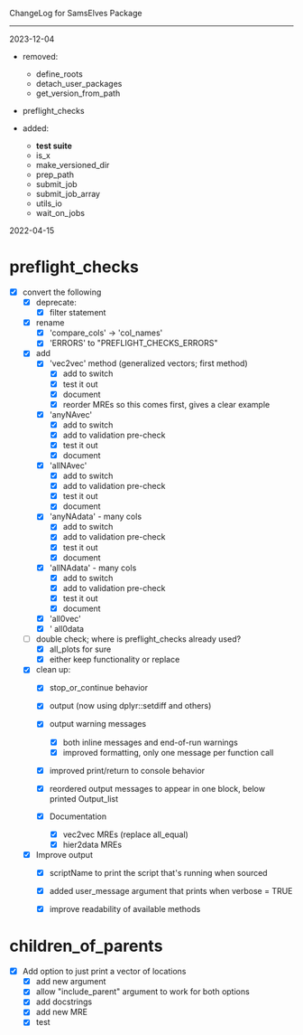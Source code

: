 ChangeLog for SamsElves Package

--------------------------------------------------------------------------------

2023-12-04

- removed: 
  - define_roots
  - detach_user_packages
  - get_version_from_path
- preflight_checks
    
- added:
  - **test suite**
  - is_x
  - make_versioned_dir
  - prep_path
  - submit_job
  - submit_job_array
  - utils_io
  - wait_on_jobs


2022-04-15

# preflight_checks
- [x] convert the following
  - [x] deprecate:
    - [x] filter statement
  - [x] rename
    - [x] 'compare_cols' -> 'col_names'
    - [x] 'ERRORS' to "PREFLIGHT_CHECKS_ERRORS"
  - [x] add
    - [x] 'vec2vec' method (generalized vectors; first method)
      - [x] add to switch
      - [x] test it out
      - [x] document
      - [x] reorder MREs so this comes first, gives a clear example
    - [x] 'anyNAvec'
      - [x] add to switch
      - [x] add to validation pre-check
      - [x] test it out
      - [x] document
    - [x] 'allNAvec'
      - [x] add to switch
      - [x] add to validation pre-check
      - [x] test it out
      - [x] document
    - [x] 'anyNAdata' - many cols
      - [x] add to switch
      - [x] add to validation pre-check
      - [x] test it out
      - [x] document
    - [x] 'allNAdata' - many cols
      - [x] add to switch
      - [x] add to validation pre-check
      - [x] test it out
      - [x] document
    - [x] 'all0vec'
    - [x] ' all0data
  - [ ] double check; where is preflight_checks already used?
    - [x] all_plots for sure 
    - [x] either keep functionality or replace
    
  - [x] clean up:
    - [x] stop_or_continue behavior
    - [x] output (now using dplyr::setdiff and others)
    - [x] output warning messages
      - [x] both inline messages and end-of-run warnings
      - [x] improved formatting, only one message per function call
    - [x] improved print/return to console behavior
    - [x] reordered output messages to appear in one block, below printed Output_list
    
    - [x] Documentation
      - [x] vec2vec MREs (replace all_equal)
      - [x] hier2data MREs
  - [x] Improve output
    - [x] scriptName to print the script that's running when sourced
    - [x] added user_message argument that prints when verbose = TRUE
    - [x] improve readability of available methods
    

# children_of_parents
- [x] Add option to just print a vector of locations
  - [x] add new argument
  - [x] allow "include_parent" argument to work for both options
  - [x] add docstrings
  - [x] add new MRE
  - [x] test
